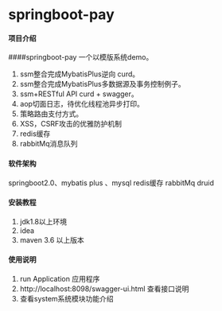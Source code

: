 # springboot-pay 

#### 项目介绍 
####springboot-pay 一个以模版系统demo。 

1. ssm整合完成MybatisPlus逆向 curd。
2. ssm整合完成MybatisPlus多数据源及事务控制例子。
3. ssm+RESTful API curd + swagger。
4. aop切面日志，待优化线程池异步打印。
5. 策略路由支付方式。
6. XSS，CSRF攻击的优雅防护机制
7. redis缓存
8. rabbitMq消息队列

#### 软件架构
springboot2.0、mybatis plus 、mysql redis缓存 rabbitMq druid


#### 安装教程

1. jdk1.8以上环境
2. idea
3. maven 3.6 以上版本

#### 使用说明

1. run Application 应用程序
2. http://localhost:8098/swagger-ui.html 查看接口说明
3. 查看system系统模块功能介绍



